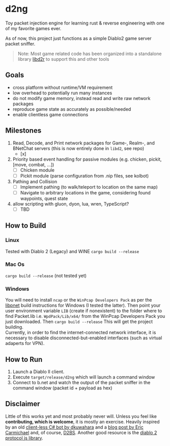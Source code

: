 # d2ng

Toy packet injection engine for learning rust & reverse engineering with one of my favorite games ever.  

As of now, this project just functions as a simple Diablo2 game server packet sniffer.  
> Note: Most game related code has been organized into a standalone library [libd2r](https://github.com/dorianprill/libd2r) to support this and other tools

## Goals

- cross platform without runtime/VM requirement  
- low overhead to potentially run many instances
- do not modify game memory, instead read and write raw network packages  
- reproduce game state as accurately as possible/needed
- enable clientless game connections

## Milestones

1. Read, Decode, and Print network packages for Game-, Realm-, and BNetChat servers (this is now entirely done in `libd2`, see repo)
   - [x]
2. Priority based event handling for passive modules (e.g. chicken, pickit, [move, combat, ...])
   - [ ] Chicken module
   - [ ] Pickit module (parse configuration from .nip files, see kolbot)
3. Pathing and Collision
   - [ ] Implement pathing (to walk/teleport to location on the same map)
   - [ ] Navigate to arbitrary locations in the game, considering found waypoints, quest state
4. allow scripting with gluon, dyon, lua, wren, TypeScript?
   - [ ] TBD

## How to Build

### Linux

Tested with Diablo 2 (Legacy) and WINE
`cargo build --release`

### Mac Os

`cargo build --release` (not tested yet)

### Windows

You will need to install `ncap` or the `WinPcap Developers Pack` as per the [libpnet](https://github.com/libpnet/libpnet) build instructions for Windows (I tested the latter). Then point your user environment variable `LIB` (create if nonexistent) to the folder where to find Packet.lib i.e. `WpdPack/Lib/x64/` from the WinPcap Developers Pack you just downloaded. Then `cargo build --release`
This will get the project building.  
Currently, in order to find the internet-connected network interface, it is necessary to disable disconnected-but-enabled interfaces (such as virtual adaperts for VPN).

## How to Run

1. Launch a Diablo II client.
2. Execute `target/release/d2ng` which will launch a command window
3. Connect to b.net and watch the output of the packet sniffer in the command window (packet id + payload as hex)

## Disclaimer

Little of this works yet and most probably never will. Unless you feel like **contributing, which is welcome**, it is mostly an exercise.
Heavily inspired by an old [client-less C# bot by dkuwahara](https://github.com/dkuwahara/OmegaBot) and a [blog post by Eric Carmichael](http://www.ericcarmichael.com/my-diablo-2-botting-phase.html) and, of course, [D2BS](https://github.com/noah-/d2bs). Another good resource is the [diablo 2 protocol js library](https://github.com/MephisTools/diablo2-protocol).
